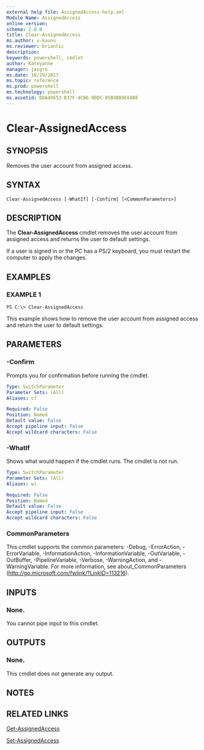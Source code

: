 ```yaml
---
external help file: AssignedAccess-help.xml
Module Name: AssignedAccess
online version: 
schema: 2.0.0
title: Clear-AssignedAccess
ms.author: v-kaunu
ms.reviewer: brianlic
description: 
keywords: powershell, cmdlet
author: Kateyanne
manager: jasgro
ms.date: 10/29/2017
ms.topic: reference
ms.prod: powershell
ms.technology: powershell
ms.assetid: DDA49653-B37F-4CB6-90DC-B5B4BB9E6886
---
```


# Clear-AssignedAccess

## SYNOPSIS
Removes the user account from assigned access.

## SYNTAX

```
Clear-AssignedAccess [-WhatIf] [-Confirm] [<CommonParameters>]
```

## DESCRIPTION
The **Clear-AssignedAccess** cmdlet removes the user account from assigned access and returns the user to default settings.

If a user is signed in or the PC has a PS/2 keyboard, you must restart the computer to apply the changes.

## EXAMPLES

### EXAMPLE 1
```
PS C:\> Clear-AssignedAccess
```

This example shows how to remove the user account from assigned access and return the user to default settings.

## PARAMETERS

### -Confirm
Prompts you for confirmation before running the cmdlet.

```yaml
Type: SwitchParameter
Parameter Sets: (All)
Aliases: cf

Required: False
Position: Named
Default value: False
Accept pipeline input: False
Accept wildcard characters: False
```

### -WhatIf
Shows what would happen if the cmdlet runs.
The cmdlet is not run.

```yaml
Type: SwitchParameter
Parameter Sets: (All)
Aliases: wi

Required: False
Position: Named
Default value: False
Accept pipeline input: False
Accept wildcard characters: False
```

### CommonParameters
This cmdlet supports the common parameters: -Debug, -ErrorAction, -ErrorVariable, -InformationAction, -InformationVariable, -OutVariable, -OutBuffer, -PipelineVariable, -Verbose, -WarningAction, and -WarningVariable. For more information, see about_CommonParameters (http://go.microsoft.com/fwlink/?LinkID=113216).

## INPUTS

### None.
You cannot pipe input to this cmdlet.

## OUTPUTS

### None.
This cmdlet does not generate any output.

## NOTES

## RELATED LINKS

[Get-AssignedAccess](./Get-AssignedAccess.md)

[Set-AssignedAccess](./Set-AssignedAccess.md)

